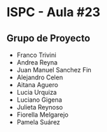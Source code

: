 # ISPC - Aula #23

## Grupo de Proyecto

* Franco Trivini
* Andrea Reyna
* Juan Manuel Sanchez Fin
* Alejandro Celen
* Aitana Aguero
* Lucia Urquiza
* Luciano Gigena
* Julieta Reynoso
* Fiorella Melgarejo
* Pamela Suárez
